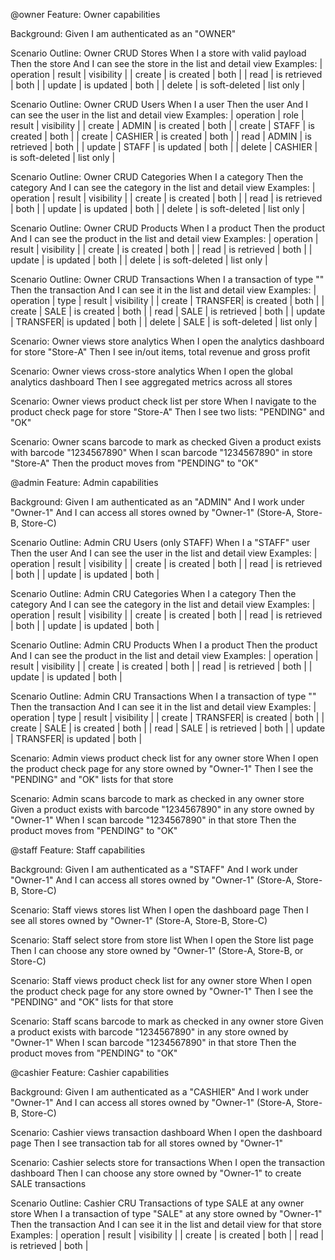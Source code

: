 @owner
Feature: Owner capabilities

  Background:
    Given I am authenticated as an "OWNER"

  Scenario Outline: Owner CRUD Stores
    When I <operation> a store with valid payload
    Then the store <result>
    And I can see <visibility> the store in the list and detail view
    Examples:
      | operation | result        | visibility |
      | create    | is created    | both       |
      | read      | is retrieved  | both       |
      | update    | is updated    | both       |
      | delete    | is soft-deleted | list only |

  Scenario Outline: Owner CRUD Users
    When I <operation> a <role> user
    Then the user <result>
    And I can see <visibility> the user in the list and detail view
    Examples:
      | operation | role    | result     | visibility |
      | create    | ADMIN   | is created | both       |
      | create    | STAFF   | is created | both       |
      | create    | CASHIER | is created | both       |
      | read      | ADMIN   | is retrieved | both     |
      | update    | STAFF   | is updated | both       |
      | delete    | CASHIER | is soft-deleted | list only |

  Scenario Outline: Owner CRUD Categories
    When I <operation> a category
    Then the category <result>
    And I can see <visibility> the category in the list and detail view
    Examples:
      | operation | result        | visibility |
      | create    | is created    | both       |
      | read      | is retrieved  | both       |
      | update    | is updated    | both       |
      | delete    | is soft-deleted | list only |

  Scenario Outline: Owner CRUD Products
    When I <operation> a product
    Then the product <result>
    And I can see <visibility> the product in the list and detail view
    Examples:
      | operation | result        | visibility |
      | create    | is created    | both       |
      | read      | is retrieved  | both       |
      | update    | is updated    | both       |
      | delete    | is soft-deleted | list only |

  Scenario Outline: Owner CRUD Transactions
    When I <operation> a transaction of type "<type>"
    Then the transaction <result>
    And I can see <visibility> it in the list and detail view
    Examples:
      | operation | type    | result          | visibility |
      | create    | TRANSFER| is created      | both       |
      | create    | SALE    | is created      | both       |
      | read      | SALE    | is retrieved    | both       |
      | update    | TRANSFER| is updated      | both       |
      | delete    | SALE    | is soft-deleted | list only  |

  Scenario: Owner views store analytics
    When I open the analytics dashboard for store "Store-A"
    Then I see in/out items, total revenue and gross profit

  Scenario: Owner views cross-store analytics
    When I open the global analytics dashboard
    Then I see aggregated metrics across all stores

  Scenario: Owner views product check list per store
    When I navigate to the product check page for store "Store-A"
    Then I see two lists: "PENDING" and "OK"

  Scenario: Owner scans barcode to mark as checked
    Given a product exists with barcode "1234567890"
    When I scan barcode "1234567890" in store "Store-A"
    Then the product moves from "PENDING" to "OK"

@admin
Feature: Admin capabilities

  Background:
    Given I am authenticated as an "ADMIN"
    And I work under "Owner-1"
    And I can access all stores owned by "Owner-1" (Store-A, Store-B, Store-C)

  Scenario Outline: Admin CRU Users (only STAFF)
    When I <operation> a "STAFF" user
    Then the user <result>
    And I can see <visibility> the user in the list and detail view
    Examples:
      | operation | result        | visibility |
      | create    | is created    | both       |
      | read      | is retrieved  | both       |
      | update    | is updated    | both       |

  Scenario Outline: Admin CRU Categories
    When I <operation> a category
    Then the category <result>
    And I can see <visibility> the category in the list and detail view
    Examples:
      | operation | result        | visibility |
      | create    | is created    | both       |
      | read      | is retrieved  | both       |
      | update    | is updated    | both       |

  Scenario Outline: Admin CRU Products
    When I <operation> a product
    Then the product <result>
    And I can see <visibility> the product in the list and detail view
    Examples:
      | operation | result        | visibility |
      | create    | is created    | both       |
      | read      | is retrieved  | both       |
      | update    | is updated    | both       |

  Scenario Outline: Admin CRU Transactions
    When I <operation> a transaction of type "<type>"
    Then the transaction <result>
    And I can see <visibility> it in the list and detail view
    Examples:
      | operation | type    | result        | visibility |
      | create    | TRANSFER| is created    | both       |
      | create    | SALE    | is created    | both       |
      | read      | SALE    | is retrieved  | both       |
      | update    | TRANSFER| is updated    | both       |

  Scenario: Admin views product check list for any owner store
    When I open the product check page for any store owned by "Owner-1"
    Then I see the "PENDING" and "OK" lists for that store

  Scenario: Admin scans barcode to mark as checked in any owner store
    Given a product exists with barcode "1234567890" in any store owned by "Owner-1"
    When I scan barcode "1234567890" in that store
    Then the product moves from "PENDING" to "OK"

@staff
Feature: Staff capabilities

  Background:
    Given I am authenticated as a "STAFF"
    And I work under "Owner-1"
    And I can access all stores owned by "Owner-1" (Store-A, Store-B, Store-C)

  Scenario: Staff views stores list
    When I open the dashboard page
    Then I see all stores owned by "Owner-1" (Store-A, Store-B, Store-C)

  Scenario: Staff select store from store list
    When I open the Store list page
    Then I can choose any store owned by "Owner-1" (Store-A, Store-B, or Store-C)

  Scenario: Staff views product check list for any owner store
    When I open the product check page for any store owned by "Owner-1"
    Then I see the "PENDING" and "OK" lists for that store

  Scenario: Staff scans barcode to mark as checked in any owner store
    Given a product exists with barcode "1234567890" in any store owned by "Owner-1"
    When I scan barcode "1234567890" in that store
    Then the product moves from "PENDING" to "OK"

@cashier
Feature: Cashier capabilities

  Background:
    Given I am authenticated as a "CASHIER"
    And I work under "Owner-1"
    And I can access all stores owned by "Owner-1" (Store-A, Store-B, Store-C)

  Scenario: Cashier views transaction dashboard
    When I open the dashboard page
    Then I see transaction tab for all stores owned by "Owner-1"

  Scenario: Cashier selects store for transactions
    When I open the transaction dashboard
    Then I can choose any store owned by "Owner-1" to create SALE transactions

  Scenario Outline: Cashier CRU Transactions of type SALE at any owner store
    When I <operation> a transaction of type "SALE" at any store owned by "Owner-1"
    Then the transaction <result>
    And I can see <visibility> it in the list and detail view for that store
    Examples:
      | operation | result        | visibility |
      | create    | is created    | both       |
      | read      | is retrieved  | both       |